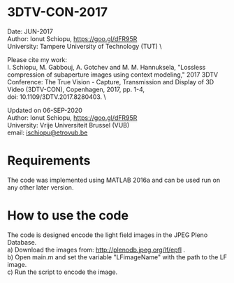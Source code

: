 # 3DTV-CON-2017

Date: JUN-2017\
Author: Ionut Schiopu, https://goo.gl/dFR95R \
University: Tampere University of Technology (TUT) \

Please cite my work: \
I. Schiopu, M. Gabbouj, A. Gotchev and M. M. Hannuksela, "Lossless compression of subaperture images using context modeling," 2017 3DTV Conference: The True Vision - Capture, Transmission and Display of 3D Video (3DTV-CON), Copenhagen, 2017, pp. 1-4, \
doi: 10.1109/3DTV.2017.8280403. \

Updated on 06-SEP-2020\
Author: Ionut Schiopu, https://goo.gl/dFR95R \
University: Vrije Universiteit Brussel (VUB) \
email: ischiopu@etrovub.be 

# Requirements
The code was implemented using MATLAB 2016a and can be used run on any other later version.

# How to use the code
The code is designed encode the light field images in the JPEG Pleno Database. \
a) Download the images from: http://plenodb.jpeg.org/lf/epfl . \
b) Open main.m and set the variable "LFimageName" with the path to the LF image. \
c) Run the script to encode the image. 
